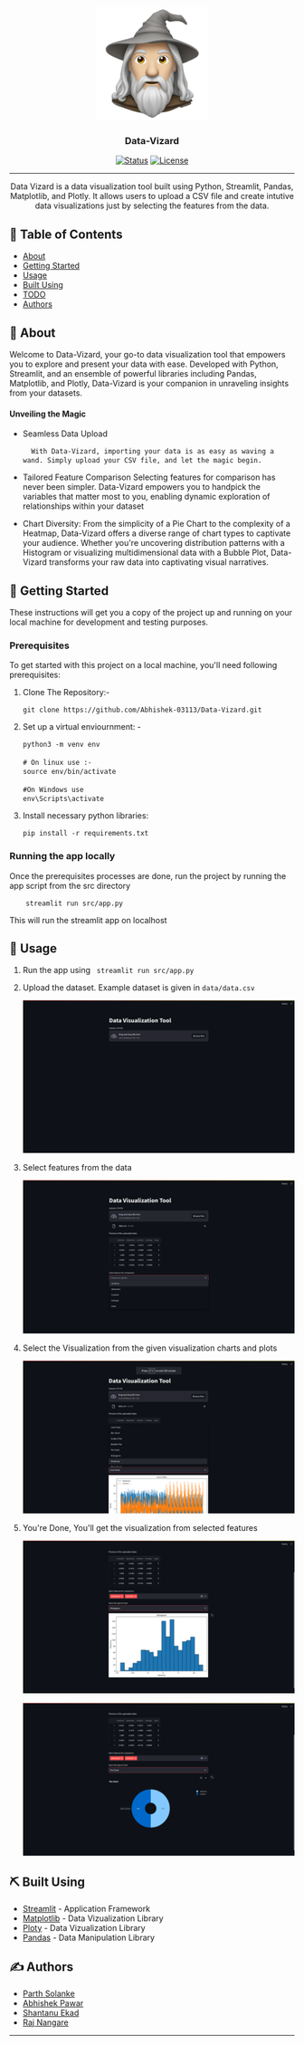 <p align="center">
  <a href="" rel="noopener">
 <img width=200px height=200px src="static/Vizard.png" alt="Project logo"></a>
</p>

<h3 align="center">Data-Vizard</h3>

<div align="center">

[![Status](https://img.shields.io/badge/status-active-success.svg)]()
[![License](https://img.shields.io/badge/license-MIT-blue.svg)](/LICENSE)

</div>

---

<p align="center"> Data Vizard is a data visualization tool built using Python, Streamlit, Pandas, Matplotlib, and Plotly. It allows users to upload a CSV file and create intutive data visualizations just by selecting the features from the data.
    <br> 
</p>

## 📝 Table of Contents

- [About](#about)
- [Getting Started](#getting_started)
- [Usage](#usage)
- [Built Using](#built_using)
- [TODO](../TODO.md)
- [Authors](#authors)

## 🧐 About <a name = "about"></a>
Welcome to Data-Vizard, your go-to data visualization tool that empowers you to explore and present your data with ease. Developed with Python, Streamlit, and an ensemble of powerful libraries including Pandas, Matplotlib, and Plotly, Data-Vizard is your companion in unraveling insights from your datasets.

#### Unveiling the Magic 
- Seamless Data Upload

        With Data-Vizard, importing your data is as easy as waving a wand. Simply upload your CSV file, and let the magic begin.

- Tailored Feature Comparison
Selecting features for comparison has never been simpler. Data-Vizard empowers you to handpick the variables that matter most to you, enabling dynamic exploration of relationships within your dataset

- Chart Diversity: 
From the simplicity of a Pie Chart to the complexity of a Heatmap, Data-Vizard offers a diverse range of chart types to captivate your audience. Whether you're uncovering distribution patterns with a Histogram or visualizing multidimensional data with a Bubble Plot, Data-Vizard transforms your raw data into captivating visual narratives.


## 🏁 Getting Started <a name = "getting_started"></a>

These instructions will get you a copy of the project up and running on your local machine for development and testing purposes.

### Prerequisites

To get started with this project on a local machine, you'll need following prerequisites:
1. Clone The Repository:- 
    ```
    git clone https://github.com/Abhishek-03113/Data-Vizard.git
    ```

2. Set up a virtual enviournment: - 
    ```
    python3 -m venv env

    # On linux use :- 
    source env/bin/activate 
    
    #On Windows use
    env\Scripts\activate
    ```
3. Install necessary python libraries: 
    ```
    pip install -r requirements.txt 
    ```

### Running the app locally 

Once the prerequisites processes are done, run the project by running the app script from the src directory
```
    streamlit run src/app.py
```
This will run the streamlit app on localhost

## 🎈 Usage <a name="usage"></a>
1. Run the app using ``` streamlit run src/app.py```

2. Upload the dataset. Example dataset is given in ```data/data.csv``` 

    <img src="static/upload-dataset.png" alt="Project logo">

3. Select features from the data 

    <img src="static/select-featues.png" alt="Project logo">

4. Select the Visualization from the given visualization charts and plots 

    <img src="static/plot-select.png" alt="Project logo"></a>

5. You're Done, You'll get the visualization from selected features 

    <img src="static/histogram.png" alt="Project logo"></a>

    <img src="static/pie-chat.png" alt="Project logo"></a>


## ⛏️ Built Using <a name = "built_using"></a>

- [Streamlit](https://streamlit.io/) - Application Framework
- [Matplotlib](https://matplotlib.org/) - Data Vizualization Library
- [Ploty](https://plotly.com/) -  Data Vizualization Library
- [Pandas](https://pandas.pydata.org/) - Data Manipulation Library 

## ✍️ Authors <a name = "authors"></a>

- [Parth Solanke](https://github.com/parthsolanke) 
- [Abhishek Pawar](https://github.com/abhishek-03113) 
- [Shantanu Ekad ](https://github.com/ShantanuE7) 
- [Raj Nangare](https://github.com/RajNangare)

<hr>
